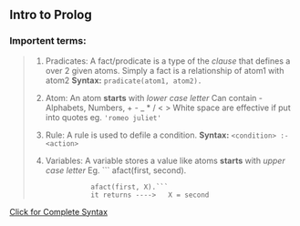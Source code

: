## Intro  to Prolog

### Importent terms:
> 1. Pradicates:
>           A fact/prodicate is a type of the _clause_ that defines a over 2 given atoms. Simply a fact is a relationship of atom1 with atom2
>           **Syntax:** ``` pradicate(atom1, atom2). ```
> 2. Atom:
>           An atom **starts** with *lower case letter*
>           Can contain - Alphabets, Numbers, + - _ * / < >
>           White space are effective if put into quotes eg. ``` 'romeo juliet' ```
> 3. Rule:
>           A rule is used to defile a condition.
>           **Syntax:** ``` <condition> :- <action> ```
> 4. Variables: 
>           A variable stores a value like atoms
>           **starts** with *upper case letter*
>           Eg. ``` afact(first, second).
>
>                   afact(first, X).```
>                   it returns ---->   X = second



[Click for Complete Syntax]('https://www.cis.upenn.edu/~matuszek/Concise%20Guides/Concise%20Prolog.html')